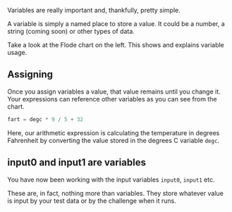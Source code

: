 Variables are really important and, thankfully, pretty simple.

A variable is simply a named place to store a value. It could be a number, a string (coming soon) or other types of data.

Take a look at the Flode chart on the left. This shows and explains variable usage.

## Assigning
Once you assign variables a value, that value remains until you change it. Your expressions can reference other variables as you can see from the chart.

```javascript
fart = degc * 9 / 5 + 32
```

Here, our arithmetic expression is calculating the temperature in degrees Fahrenheit by converting the value stored in the degrees C variable `degc`.

## input0 and input1 are variables
You have now been working with the input variables `input0`, `input1` etc. 

These are, in fact, nothing more than variables. They store whatever value is input by your test data or by the challenge when it runs.

